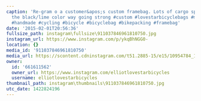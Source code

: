 ```yaml
---
caption: 'Re-gram o a customer&apos;s custom framebag. Lots of cargo space and kept
  the black/lime color way going strong #custom #lovestarbicyclebags #madeinteUSA
  #handmade #cycling #bicycle #bicyclebag #bikepacking #framebag'
date: '2015-02-01T20:56:36'
fullsize_path: instagram\fullsize\911037846961810750.jpg
instagram_url: https://www.instagram.com/p/ykqBhNGG0-
location: {}
media_id: '911037846961810750'
media_url: https://scontent.cdninstagram.com/t51.2885-15/e15/10954784_1581948415352950_766356749_n.jpg?ig_cache_key=OTExMDM3ODQ2OTYxODEwNzUw.2
owner:
  id: '661611562'
  owner_url: https://www.instagram.com/elliotlovestarbicycles
  username: elliotlovestarbicycles
thumbnail_path: instagram\thumbnails\911037846961810750.jpg
utc_date: 1422824196
---
```


